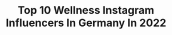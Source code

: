 ---
title: Top 10 Wellness Instagram Influencers In Germany In 2022
description: >-
  Find top wellness Instagram influencers in Germany in 2022. Most popular hashtags: #fitness #corona #fashionblogger #ootd.
platform: Instagram
hits: 292
text_top: Identify the best Instagram profiles on inBeat.
text_bottom: Our platform aggregates 292 Instagram influencers like this in Germany for you to work with.
profiles:
  - username: "anna_sieanna"
    fullname: >-
      Anna | fitness & fashion
    bio: >-
      🌟 Fitness- & Wellnesscoach (A-Lizenz) 💕 fitness, running, living 📍 NRW 🇩🇪 👫 🥰 tea-junkie, cats @ragdoll_liebe 💯@swedish_fall 20% : anna_sieannaSFS
    location: "Germany"
    followers: 3301
    engagement: 2422
    commentsToLikes: 0.080024
    id: ck8tb6sy3uj0g0j787piwh8bl
    verified: false
    hashtags: "#laufenmachtgl, #motivation, #fitnessblogger, #homeoffice"
  - username: "endlesslara"
    fullname: >-
      LARA-JASMIN ♡
    bio: >-
      ☽ good things take time » lifestyle, inspiration, wellnesslover, oily life ☾ choose your products like your people: non-toxic @endlessentials
    location: "Germany"
    followers: 16553
    engagement: 123
    commentsToLikes: 0.095499
    id: ck0u2e0y4zlz70i19mh4bdyfk
    verified: false
    hashtags: "#photooftheday, #fallfashion, #happiness, #outfitpost"
  - username: "yeahitsmanu"
    fullname: >-
      Manuel K.
    bio: >-
      Fitness | Frankfurt 📍 @elements_fitness_wellness @pure_training_official @gq_germany Impressum in den Highlights👇🏼
    location: "Germany"
    followers: 16960
    engagement: 359
    commentsToLikes: 0.079980
    id: ck6uc4uasdira0j71aj56im0u
    verified: false
    hashtags: "#mensfitness, #gymlife, #elementsfitness, #suits"
  - username: "tzwiesnmadl"
    fullname: >-
      tz Homestories 2020
    bio: >-
      Dieses Jahr winken fantastische Preise vom smart Center München, dem 5-Sterne Wellnesshotel Jagdhof sowie Gutscheine für das VITALIA Reformhaus.
    location: "Germany"
    followers: 17093
    engagement: 656
    commentsToLikes: 0.016501
    id: ck6txxfb70eok0j71x2ijha0l
    verified: true
    hashtags: "#dirndlliebe, #tzwiesnhomestories, #donnerstag, #oktober"
  - username: "honey_fit_l"
    fullname: >-
      honey_fit
    bio: >-
      🌍 8th place World championship wellness fitness 🇨🇿 CZ Prague 💊 Extrifit nutrition
    location: "Germany"
    followers: 24805
    engagement: 285
    commentsToLikes: 0.008851
    id: ck5zo7p0bpy3n0i14m2h6d9za
    verified: false
    hashtags: "#banskabystrica, #loveit, #extrifitgirl, #trip"
  - username: "grace_jorest"
    fullname: >-
      GRACE JOREST | FITNESS COACH
    bio: >-
      ☘️Yogi | Fitness | Wellness Coach 💫Co-Owner & Trainer at @rocky_mma__ ❄️Shop my fitness Fav @olidas_by_grace ❤️Ginavo @alexfong520
    location: "Germany"
    followers: 27124
    engagement: 408
    commentsToLikes: 0.013443
    id: ck9wej12ykhm90j78ndebf5pb
    verified: false
    hashtags: "#yogapractice, #yogahealing, #tanakdusuntotopot, #yogabodywork"
  - username: "steko_s"
    fullname: >-
      Boxen | Kickboxen | Thaiboxen
    bio: >-
      Official Account of Steko's Professional Trainers and Promoters 🥊Boxing 🥊Kickboxing 🥊Thaiboxing 🥊Fitness & Wellness Follow #stekos #stekosfightnight
    location: "Germany"
    followers: 33935
    engagement: 165
    commentsToLikes: 0.031458
    id: ck0tz9yg1pokl0i19vcpn9oby
    verified: true
    hashtags: "#picoftheday, #gym, #training, #kickboxing"
  - username: "karateandi183"
    fullname: >-
      
    bio: >-
      Wellness Tour Tickets:
    location: "Germany"
    followers: 65792
    engagement: 681
    commentsToLikes: 0.016245
    id: ck5hqr7d6tkwp0i119q6363m0
    verified: true
    hashtags: "#erstmaldiebasicsmachen"
  - username: "saffiesaffie"
    fullname: >-
      Saffie Ng 吳慧心🦋
    bio: >-
      🇭🇰Adidas Yoga Coach🧘🏻‍♀️Nutrition Health Coach🎯 Fitness trainer MindfulCooking🌿WellnessTravel #ptsaffie #yogisaffie #saffiediet
    location: "Germany"
    followers: 45478
    engagement: 151
    commentsToLikes: 0.018735
    id: ck6u38bftwbk80j712d5zkjqq
    verified: false
    hashtags: "#yummy, #wellness, #staypositive, #nutrition"
  - username: "sonnenalp_annamaria_faessler"
    fullname: >-
      Sonnenalp_Anna-Maria-Faessler
    bio: >-
      Nur schöne Dinge: Hotel. Wellness. Shopping. Kulinarik. Wohnen. Fashion. Lifestyle. Wein. Berge...
    location: "Germany"
    followers: 2570
    engagement: 963
    commentsToLikes: 0.062366
    id: ck55mxgfn518f0i11qjj2jk2n
    verified: false
    hashtags: "#luxushotel, #fashionblogger, #accessories, #durchdickundd"
---